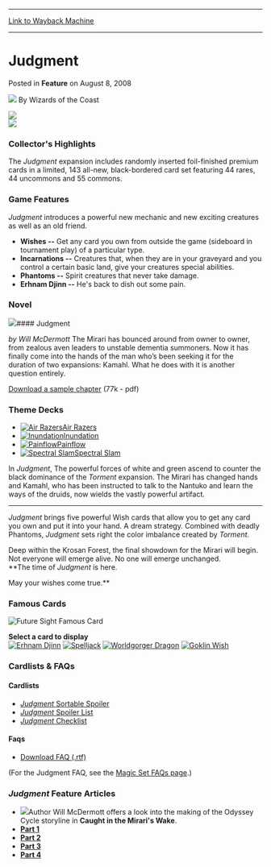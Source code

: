
---
[Link to Wayback Machine](https://web.archive.org/web/20211204210031/https://magic.wizards.com/en/articles/archive/judgment-2008-08-08)

[_metadata_:author]:- "Wizards of the Coast"
[_metadata_:description]:- "Collector's Highlights The Judgment expansion includes randomly inserted foil-finished premium cards in a limited, 143 all-new, black-bordered card set featuring 44 rares, 44 uncommons and 55 commons. Game Features Judgment introduces a powerful new mechanic and new exciting creatures as well as an old friend. Wishes -- Get any card you own from outside the game (sideboard in"
[_metadata_:generator]:- "Drupal 7 (http://drupal.org)"
[_metadata_:node]:- "698296"
[_metadata_:publish_date]:- "2008-08-08"
[_metadata_:source]:- "div-main-content"
[_metadata_:title]:- "Judgment"
[_metadata_:wayback_capture_timestamp]:- "2021-12-04 21:00:31"
[_metadata_:wayback_raw_url]:- "https://web.archive.org/web/20211204210031id_/https://magic.wizards.com/en/articles/archive/judgment-2008-08-08"
[_metadata_:wayback_url]:- "https://magic.wizards.com/en/articles/archive/judgment-2008-08-08"
---


Judgment
========



 Posted in **Feature**
 on August 8, 2008 






![](https://media.magic.wizards.com/styles/auth_small/public/images/person/wizards_author.jpg)
By Wizards of the Coast















![](https://media.magic.wizards.com/image_legacy_migration/global/images/magic_expansion_judgment_expansionLogo.jpg)  
![](https://media.magic.wizards.com/image_legacy_migration/global/images/magic_expansion_judgment_productShot.jpg)




### Collector's Highlights


The *Judgment* expansion includes randomly inserted foil-finished premium cards in a limited, 143 all-new, black-bordered card set featuring 44 rares, 44 uncommons and 55 commons.




### Game Features


*Judgment* introduces a powerful new mechanic and new exciting creatures as well as an old friend.


* **Wishes --** Get any card you own from outside the game (sideboard in tournament play) of a particular type.
* **Incarnations --** Creatures that, when they are in your graveyard and you control a certain basic land, give your creatures special abilities.
* **Phantoms --** Spirit creatures that never take damage.
* **Erhnam Djinn --** He's back to dish out some pain.


### Novel


![](https://media.magic.wizards.com/image_legacy_migration/global/images/magic_expansion_judgment_other2Pic.jpg)#### Judgment


*by Will McDermott*
The Mirari has bounced around from owner to owner, from zealous aven leaders to unstable dementia summoners. Now it has finally come into the hands of the man who’s been seeking it for the duration of two expansions: Kamahl. What he does with it is another question entirely.


[Download a sample chapter](http://archive.wizards.com/Magic/Magazine/Article.aspx?x=books/magic/samples/88603.pdf) (77k - pdf)




### Theme Decks


* [![Air Razers](https://media.magic.wizards.com/image_legacy_migration/global/images/magic_expansion_judgment_td1SmallPic.jpg)Air Razers](http://archive.wizards.com/productarticle.aspx?x=mtg_tcg_judgment_themedeck#deck1 "Click to view 'Air Razers '.")
* [![Inundation](https://media.magic.wizards.com/image_legacy_migration/global/images/magic_expansion_judgment_td2SmallPic.jpg)Inundation](http://archive.wizards.com/productarticle.aspx?x=mtg_tcg_judgment_themedeck#deck2 "Click to view 'Inundation'.")
* [![Painflow](https://media.magic.wizards.com/image_legacy_migration/global/images/magic_expansion_judgment_td3SmallPic.jpg)Painflow](http://archive.wizards.com/productarticle.aspx?x=mtg_tcg_judgment_themedeck#deck3 "Click to view 'Painflow'.")
* [![Spectral Slam](https://media.magic.wizards.com/image_legacy_migration/global/images/magic_expansion_judgment_td4SmallPic.jpg)Spectral Slam](http://archive.wizards.com/productarticle.aspx?x=mtg_tcg_judgment_themedeck#deck4 "Click to view 'Spectral Slam.")




In *Judgment*, The powerful forces of white and green ascend to counter the black dominance of the *Torment* expansion. The Mirari has changed hands and Kamahl, who has been instructed to talk to the Nantuko and learn the ways of the druids, now wields the vastly powerful artifact.




---

*Judgment* brings five powerful Wish cards that allow you to get any card you own and put it into your hand. A dream strategy. Combined with deadly Phantoms, *Judgment* sets right the color imbalance created by *Torment*.


Deep within the Krosan Forest, the final showdown for the Mirari will begin. Not everyone will emerge alive. No one will emerge unchanged.  
**The time of *Judgment* is here.  

May your wishes come true.**




### Famous Cards



![Future Sight Famous Card](https://media.magic.wizards.com/image_legacy_migration/global/images/magic_expansion_judgment_famous1LargePic.jpg)



**Select a card to display**  
[![Erhnam Djinn](https://media.magic.wizards.com/image_legacy_migration/global/images/magic_expansion_judgment_famous1SmallPic.jpg)](#famous)  [![Spelljack](https://media.magic.wizards.com/image_legacy_migration/global/images/magic_expansion_judgment_famous2SmallPic.jpg)](#famous)  [![Worldgorger Dragon](https://media.magic.wizards.com/image_legacy_migration/global/images/magic_expansion_judgment_famous3SmallPic.jpg)](#famous)  [![Goklin Wish](https://media.magic.wizards.com/image_legacy_migration/global/images/magic_expansion_judgment_famous4SmallPic.jpg)](#famous)




### Cardlists & FAQs



#### Cardlists


* [*Judgment* Sortable Spoiler](http://archive.wizards.com/default.asp?x=magic/cardlist/judgment)
* [*Judgment* Spoiler List](http://archive.wizards.com/Magic/Magazine/Article.aspx?x=magic/generic/cardlists/ju_spoiler_en.txt)
* [*Judgment* Checklist](http://archive.wizards.com/Magic/Magazine/Article.aspx?x=magic/generic/cardlists/ju_checklist_en.txt)


#### Faqs


* [Download FAQ (.rtf)](http://archive.wizards.com/Magic/Magazine/Article.aspx?x=dci/downloads/EN_JUD_FAQ.rtf)

(For the Judgment FAQ, see the [Magic Set FAQs page](http://www.wizards.com/default.asp?x=magic/rules/faqs).)




### *Judgment* Feature Articles


* ![](https://media.magic.wizards.com/image_legacy_migration/magic/images/mtgcom/authorpics/authorpic_WillMcDermott.jpg)Author Will McDermott offers a look into the making of the Odyssey Cycle storyline in **Caught in the Mirari's Wake**.
* [**Part 1**](/en/articles/archive/caught-miraris-wake-part-1-2002-05-20)
* [**Part 2**](/en/articles/archive/caught-miraris-wake-part-2-2002-05-27)
* [**Part 3**](/en/articles/archive/caught-miraris-wake-part-3-2002-06-03)
* [**Part 4**](/en/articles/archive/caught-miraris-wake-part-4-2002-06-10)









